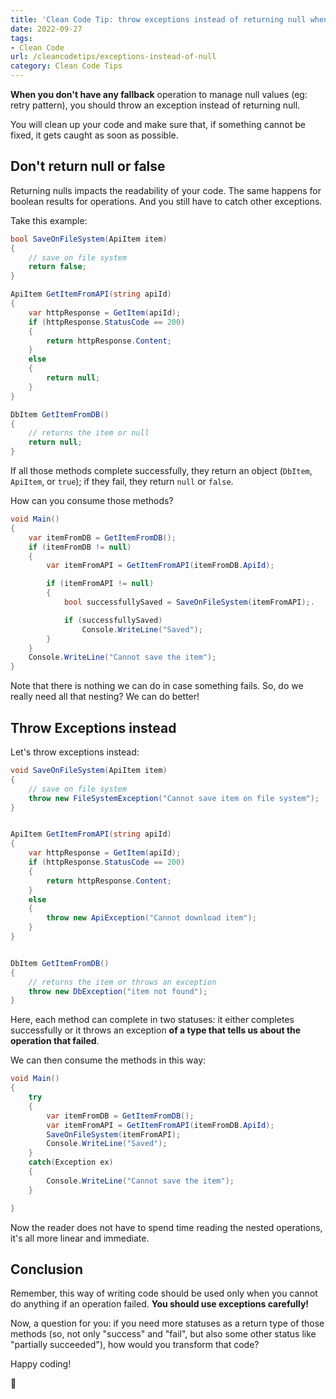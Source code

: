 ```yaml
---
title: 'Clean Code Tip: throw exceptions instead of returning null when there is no fallback'
date: 2022-09-27
tags:
- Clean Code
url: /cleancodetips/exceptions-instead-of-null
category: Clean Code Tips
---
```


**When you don't have any fallback** operation to manage null values (eg: retry pattern), you should throw an exception instead of returning null.

You will clean up your code and make sure that, if something cannot be fixed, it gets caught as soon as possible.

## Don't return null or false

Returning nulls impacts the readability of your code. The same happens for boolean results for operations. And you still have to catch other exceptions.

Take this example:

```cs
bool SaveOnFileSystem(ApiItem item)
{
    // save on file system
    return false;
}

ApiItem GetItemFromAPI(string apiId)
{
    var httpResponse = GetItem(apiId);
    if (httpResponse.StatusCode == 200)
    {
        return httpResponse.Content;
    }
    else
    {
        return null;
    }
}

DbItem GetItemFromDB()
{
    // returns the item or null
    return null;
}
```

If all those methods complete successfully, they return an object (`DbItem`, `ApiItem`, or `true`); if they fail, they return `null` or `false`.

How can you consume those methods?

```cs
void Main()
{
    var itemFromDB = GetItemFromDB();
    if (itemFromDB != null)
    {
        var itemFromAPI = GetItemFromAPI(itemFromDB.ApiId);

        if (itemFromAPI != null)
        {
            bool successfullySaved = SaveOnFileSystem(itemFromAPI);.

            if (successfullySaved)
                Console.WriteLine("Saved");
        }
    }
    Console.WriteLine("Cannot save the item");
}
```

Note that there is nothing we can do in case something fails. So, do we really need all that nesting? We can do better!

## Throw Exceptions instead

Let's throw exceptions instead:

```cs
void SaveOnFileSystem(ApiItem item)
{
    // save on file system
    throw new FileSystemException("Cannot save item on file system");
}


ApiItem GetItemFromAPI(string apiId)
{
    var httpResponse = GetItem(apiId);
    if (httpResponse.StatusCode == 200)
    {
        return httpResponse.Content;
    }
    else
    {
        throw new ApiException("Cannot download item");
    }
}


DbItem GetItemFromDB()
{
    // returns the item or throws an exception
    throw new DbException("item not found");
}
```

Here, each method can complete in two statuses: it either completes successfully or it throws an exception **of a type that tells us about the operation that failed**.

We can then consume the methods in this way:

```cs
void Main()
{
    try
    {
        var itemFromDB = GetItemFromDB();
        var itemFromAPI = GetItemFromAPI(itemFromDB.ApiId);
        SaveOnFileSystem(itemFromAPI);
        Console.WriteLine("Saved");
    }
    catch(Exception ex)
    {
        Console.WriteLine("Cannot save the item");
    }

}
```

Now the reader does not have to spend time reading the nested operations, it's all more linear and immediate.

## Conclusion

Remember, this way of writing code should be used only when you cannot do anything if an operation failed. **You should use exceptions carefully!**

Now, a question for you: if you need more statuses as a return type of those methods (so, not only "success" and "fail", but also some other status like "partially succeeded"), how would you transform that code?

Happy coding!

🐧
